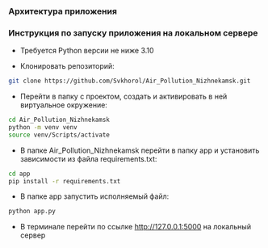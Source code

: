 ### Архитектура приложения


### Инструкция по запуску приложения на локальном сервере

- Требуется Python версии не ниже 3.10  
  
- Клонировать репозиторий:
```bash
git clone https://github.com/Svkhorol/Air_Pollution_Nizhnekamsk.git
```  

- Перейти в папку с проектом, создать и активировать в ней виртуальное окружение:  
```bash
cd Air_Pollution_Nizhnekamsk
python -m venv venv
source venv/Scripts/activate
```

- В папке Air_Pollution_Nizhnekamsk перейти в папку app и установить зависимости из файла requirements.txt:  
```bash
cd app
pip install -r requirements.txt 
```
 
- В папке app запустить исполняемый файл:  
```bash
python app.py 
```
- В терминале перейти по ссылке http://127.0.0.1:5000 на локальный сервер

